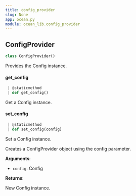 ```yaml
---
title: config_provider
slug: None
app: ocean.py
module: ocean_lib.config_provider
---
```

## ConfigProvider

```python
class ConfigProvider()
```

Provides the Config instance.

#### get\_config

```python
 | @staticmethod
 | def get_config()
```

Get a Config instance.

#### set\_config

```python
 | @staticmethod
 | def set_config(config)
```

Set a Config instance.

Creates a ConfigProvider object using the config parameter.

**Arguments**:

- `config`: Config

**Returns**:

New Config instance.

